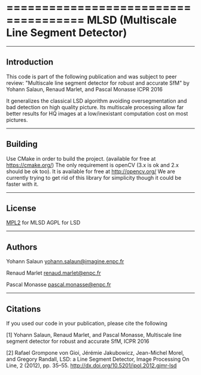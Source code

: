 =====================================
MLSD (Multiscale Line Segment Detector)
=====================================

------------
Introduction
------------


This code is part of the following publication and was subject to peer review:
"Multiscale line segment detector for robust and accurate SfM" by Yohann Salaun, Renaud Marlet, and Pascal Monasse ICPR 2016

It generalizes the classical LSD algorithm avoiding oversegmentation and bad detection on high quality picture.
Its multiscale processing allow far better results for HQ images at a low/inexistant computation cost on most pictures.

------------
Building
------------

Use CMake in order to build the project. (available for free at https://cmake.org/)
The only requirement is openCV (3.x is ok and 2.x should be ok too). It is available for free at http://opencv.org/
We are currently trying to get rid of this library for simplicity though it could be faster with it.

------------
License
------------

[MPL2](https://github.com/ySalaun/MLSD/edit/master/LICENSE.mlsd) for MLSD
AGPL for LSD

------------
Authors
------------

Yohann Salaun <yohann.salaun@imagine.enpc.fr>

Renaud Marlet <renaud.marlet@enpc.fr>

Pascal Monasse <pascal.monasse@enpc.fr>

------------
Citations
------------

If you used our code in your publication, please cite the following

[1] Yohann Salaun, Renaud Marlet, and Pascal Monasse, Multiscale line segment detector for robust and accurate SfM,  ICPR 2016

[2] Rafael Grompone von Gioi, Jérémie Jakubowicz, Jean-Michel Morel, and Gregory Randall, LSD: a Line Segment Detector, Image Processing On Line, 2 (2012), pp. 35–55. http://dx.doi.org/10.5201/ipol.2012.gjmr-lsd
